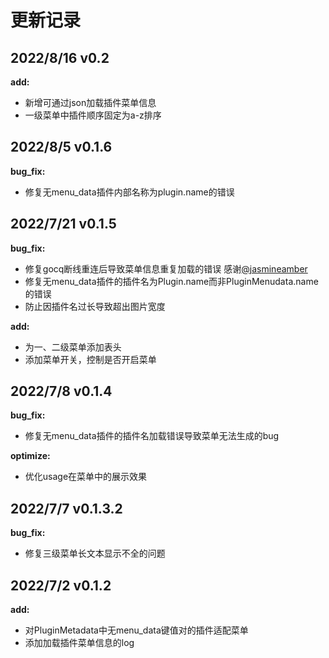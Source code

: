 # 更新记录

## 2022/8/16 v0.2

**add:**

- 新增可通过json加载插件菜单信息
- 一级菜单中插件顺序固定为a-z排序

## 2022/8/5 v0.1.6

**bug_fix:**

- 修复无menu_data插件内部名称为plugin.name的错误

## 2022/7/21 v0.1.5

**bug_fix:**

- 修复gocq断线重连后导致菜单信息重复加载的错误  感谢[@jasmineamber](https://github.com/jasmineamber)
- 修复无menu_data插件的插件名为Plugin.name而非PluginMenudata.name的错误
- 防止因插件名过长导致超出图片宽度

**add:**

- 为一、二级菜单添加表头
- 添加菜单开关，控制是否开启菜单

## 2022/7/8  v0.1.4

**bug_fix:**

- 修复无menu_data插件的插件名加载错误导致菜单无法生成的bug

**optimize:**

- 优化usage在菜单中的展示效果

## 2022/7/7  v0.1.3.2

**bug_fix:**

- 修复三级菜单长文本显示不全的问题

## 2022/7/2  v0.1.2

**add:**

- 对PluginMetadata中无menu_data键值对的插件适配菜单
- 添加加载插件菜单信息的log
